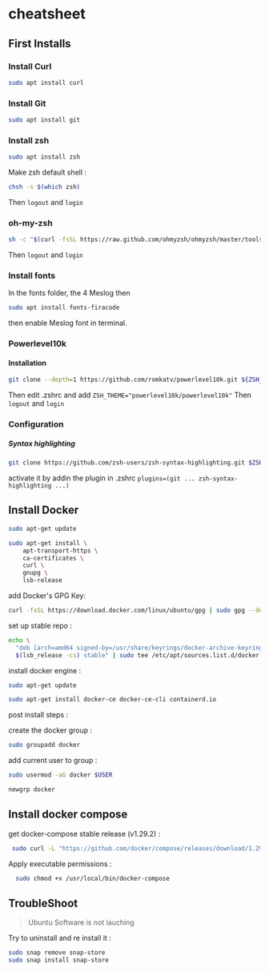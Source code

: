 # cheatsheet

## First Installs

### Install Curl

```bash
sudo apt install curl
```

### Install Git

```bash
sudo apt install git
```

### Install zsh

```bash
sudo apt install zsh
```

Make zsh default shell :

```bash
chsh -s $(which zsh)
```

Then `logout` and `login`

### oh-my-zsh

```bash
sh -c "$(curl -fsSL https://raw.github.com/ohmyzsh/ohmyzsh/master/tools/install.sh)"
```

Then `logout` and `login`

### Install fonts

In the fonts folder, the 4 Meslog
then

```bash
sudo apt install fonts-firacode
```

then enable Meslog font in terminal.

### Powerlevel10k

#### Installation

```bash
git clone --depth=1 https://github.com/romkatv/powerlevel10k.git ${ZSH_CUSTOM:-$HOME/.oh-my-zsh/custom}/themes/powerlevel10k
```

Then edit .zshrc and add `ZSH_THEME="powerlevel10k/powerlevel10k"`
Then `logout` and `login`

### Configuration

##### Syntax highlighting

```bash
git clone https://github.com/zsh-users/zsh-syntax-highlighting.git $ZSH_CUSTOM/plugins/zsh-syntax-highlighting
```

activate it by addin the plugin in .zshrc
`plugins=(git ... zsh-syntax-highlighting ...)`

## Install Docker

```bash
sudo apt-get update

sudo apt-get install \
    apt-transport-https \
    ca-certificates \
    curl \
    gnupg \
    lsb-release
```

add Docker's GPG Key:

```bash
curl -fsSL https://download.docker.com/linux/ubuntu/gpg | sudo gpg --dearmor -o /usr/share/keyrings/docker-archive-keyring.gpg
```

set up stable repo :

```bash
echo \
  "deb [arch=amd64 signed-by=/usr/share/keyrings/docker-archive-keyring.gpg] https://download.docker.com/linux/ubuntu \
  $(lsb_release -cs) stable" | sudo tee /etc/apt/sources.list.d/docker.list > /dev/null
```

install docker engine :

```bash
sudo apt-get update

sudo apt-get install docker-ce docker-ce-cli containerd.io
```

post install steps :

create the docker group :

```bash
sudo groupadd docker
```

add current user to group :

```bash
sudo usermod -aG docker $USER
```

```bash
newgrp docker
```

## Install docker compose

get docker-compose stable release (v1.29.2) :

```bash
 sudo curl -L "https://github.com/docker/compose/releases/download/1.29.2/docker-compose-$(uname -s)-$(uname -m)" -o /usr/local/bin/docker-compose
```

Apply executable permissions :

```bash
  sudo chmod +x /usr/local/bin/docker-compose
```

## TroubleShoot

> Ubuntu Software is not lauching

Try to uninstall and re install it :

```bash
sudo snap remove snap-store
sudo snap install snap-store
```
